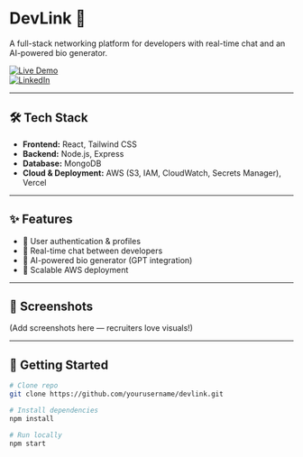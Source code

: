 # DevLink 🚀  
A full-stack networking platform for developers with real-time chat and an AI-powered bio generator.  

[![Live Demo](https://img.shields.io/badge/Live-Demo-green?style=for-the-badge&logo=google-chrome)](https://atdevlink.com)  
[![LinkedIn](https://img.shields.io/badge/Connect-LinkedIn-blue?style=for-the-badge&logo=linkedin)](https://www.linkedin.com/in/nishat-arif-na786786)  

---

## 🛠️ Tech Stack
- **Frontend:** React, Tailwind CSS  
- **Backend:** Node.js, Express  
- **Database:** MongoDB  
- **Cloud & Deployment:** AWS (S3, IAM, CloudWatch, Secrets Manager), Vercel  

---

## ✨ Features
- 🔑 User authentication & profiles  
- 💬 Real-time chat between developers  
- 🤖 AI-powered bio generator (GPT integration)  
- 📂 Scalable AWS deployment  

---

## 📸 Screenshots
(Add screenshots here — recruiters love visuals!)  

---

## 🚀 Getting Started
```bash
# Clone repo
git clone https://github.com/yourusername/devlink.git  

# Install dependencies
npm install  

# Run locally
npm start  
